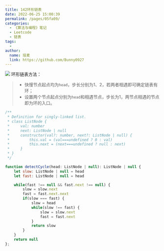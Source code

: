 ```yaml
---
title: 142环形链表
date: 2022-06-25 15:00:39
permalink: /pages/05fa09/
categories:
  - 《算法与编程》笔记
  - Leetcode
  - 链表
tags:
  -
author:
  name: 瑶麦
  link: https://github.com/Bunny0927
---
```

![](https://cdn.jsdelivr.net/gh/liuzw-cyy/images/img/142.环形链表.png)
环形链表方法：
> * 快慢节点起点均为`head`，步长分别为1、2，若两者相遇即可确定链表有环；
> * 设置两个节点起点分别为`head`和相遇节点，步长为1，两节点相遇的节点即为环的入口。
```js
/**
 * Definition for singly-linked list.
 * class ListNode {
 *     val: number
 *     next: ListNode | null
 *     constructor(val?: number, next?: ListNode | null) {
 *         this.val = (val===undefined ? 0 : val)
 *         this.next = (next===undefined ? null : next)
 *     }
 * }
 */

function detectCycle(head: ListNode | null): ListNode | null {
    let slow: ListNode | null = head
    let fast: ListNode | null = head

    while(fast !== null && fast.next !== null) {
        slow = slow.next
        fast = fast.next.next
        if(slow === fast) {
            slow = head
            while(slow !== fast) {
                slow = slow.next
                fast = fast.next
            }
            return slow
        }
    }
    return null
};

```